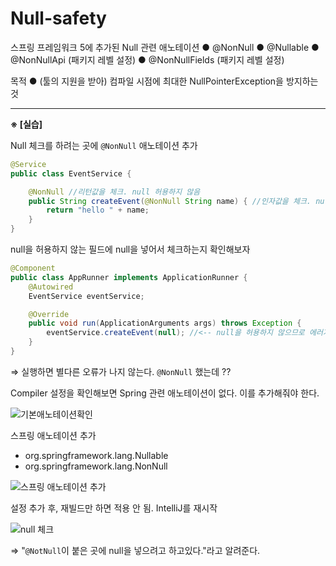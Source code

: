 # Null-safety

스프링 프레임워크 5에 추가된 Null 관련 애노테이션
	● @NonNull
	● @Nullable
	● @NonNullApi (패키지 레벨 설정)
	● @NonNullFields (패키지 레벨 설정)

목적
	● (툴의 지원을 받아) 컴파일 시점에 최대한 NullPointerException을 방지하는 것

---



**※ [실습]**

Null 체크를 하려는 곳에 `@NonNull` 애노테이션 추가

```java
@Service
public class EventService {

    @NonNull //리턴값을 체크. null 허용하지 않음
    public String createEvent(@NonNull String name) { //인자값을 체크. null 허용하지 않음
        return "hello " + name;
    }
}
```



null을 허용하지 않는 필드에 null을 넣어서 체크하는지 확인해보자

```java
@Component
public class AppRunner implements ApplicationRunner {
    @Autowired
    EventService eventService;

    @Override
    public void run(ApplicationArguments args) throws Exception {
        eventService.createEvent(null); //<-- null을 허용하지 않으므로 에러가 나야 한다.
    }
}
```



⇒ 실행하면 별다른 오류가 나지 않는다. `@NonNull` 했는데 ??



Compiler 설정을 확인해보면 Spring 관련 애노테이션이 없다. 이를 추가해줘야 한다.

![기본애노테이션확인](https://i.imgur.com/tFgcjSh.png)



스프링 애노테이션 추가

* org.springframework.lang.Nullable
* org.springframework.lang.NonNull

![스프링 애노테이션 추가](https://i.imgur.com/FCofxxK.png)



설정 추가 후, 재빌드만 하면 적용 안 됨. IntelliJ를 재시작



![null 체크](https://i.imgur.com/PjZc08j.png)

⇒ "`@NotNull`이 붙은 곳에 null을 넣으려고 하고있다."라고 알려준다.















